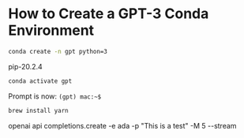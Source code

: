 # How to Create a GPT-3 Conda Environment

```sh
conda create -n gpt python=3
```

pip-20.2.4

```sh
conda activate gpt
```

Prompt is now: ```(gpt) mac:~$ ```

```sh
brew install yarn
```

openai api completions.create -e ada -p "This is a test" -M 5 --stream